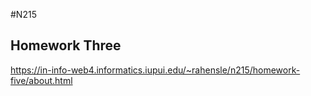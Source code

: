 #N215

## Homework Three

https://in-info-web4.informatics.iupui.edu/~rahensle/n215/homework-five/about.html
